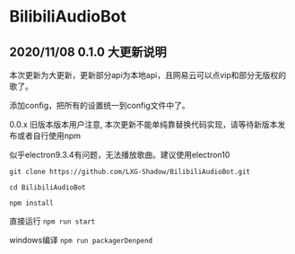 # BilibiliAudioBot


## 2020/11/08 0.1.0 大更新说明

本次更新为大更新，更新部分api为本地api，且网易云可以点vip和部分无版权的歌了。

添加config，把所有的设置统一到config文件中了。

0.0.x 旧版本版本用户注意, 本次更新不能单纯靠替换代码实现，请等待新版本发布或者自行使用npm

似乎electron9.3.4有问题，无法播放歌曲。建议使用electron10

```
git clone https://github.com/LXG-Shadow/BilibiliAudioBot.git

cd BilibiliAudioBot

npm install
````

直接运行
`
npm run start
`

windows编译
`
npm run packagerDenpend
`
